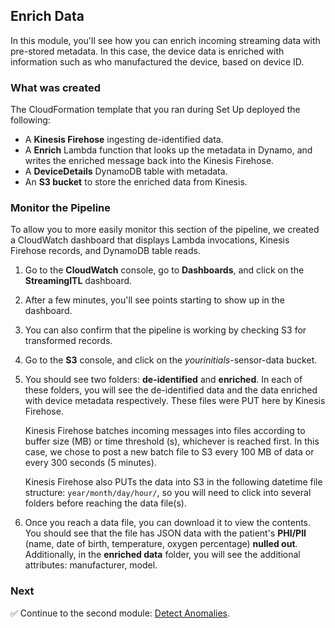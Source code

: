 ## Enrich Data

In this module, you'll see how you can enrich incoming streaming data with pre-stored metadata. In this case, the device data is enriched with information such as who manufactured the device, based on device ID. 

### What was created

The CloudFormation template that you ran during Set Up deployed the following:

* A **Kinesis Firehose** ingesting de-identified data.
* A **Enrich** Lambda function that looks up the metadata in Dynamo, and writes the enriched message back into the Kinesis Firehose.
* A **DeviceDetails** DynamoDB table with metadata.
* An **S3 bucket** to store the enriched data from Kinesis.

### Monitor the Pipeline
To allow you to more easily monitor this section of the pipeline, we created a CloudWatch dashboard that displays Lambda invocations, Kinesis Firehose records, and DynamoDB table reads.

1. Go to the **CloudWatch** console, go to **Dashboards**, and click on the **StreamingITL** dashboard. 

1. After a few minutes, you'll see points starting to show up in the dashboard. 

1. You can also confirm that the pipeline is working by checking S3 for transformed records.

1. Go to the **S3** console, and click on the *yourinitials*-sensor-data bucket.

1. You should see two folders: **de-identified** and **enriched**. In each of these folders, you will see the de-identified data and the data enriched with device metadata respectively. These files were PUT here by Kinesis Firehose.

	Kinesis Firehose batches incoming messages into files according to buffer size (MB) or time threshold (s), whichever is reached first. In this case, we chose to post a new batch file to S3 every 100 MB of data or every 300 seconds (5 minutes).

	Kinesis Firehose also PUTs the data into S3 in the following datetime file structure: `year/month/day/hour/`, so you will need to click into several folders before reaching the data file(s).

1. Once you reach a data file, you can download it to view the contents. You should see that the file has JSON data with the patient's **PHI/PII** (name, date of birth, temperature, oxygen percentage) **nulled out**. Additionally, in the **enriched data** folder, you will see the additional attributes: manufacturer, model.

### Next

:white_check_mark: Continue to the second module: [Detect Anomalies][detect-anomalies].

[kdg-help]: https://awslabs.github.io/amazon-kinesis-data-generator/web/help.html
[kdg]: https://awslabs.github.io/amazon-kinesis-data-generator/web/producer.html
[detect-anomalies]: ../3_DetectAnomalies/